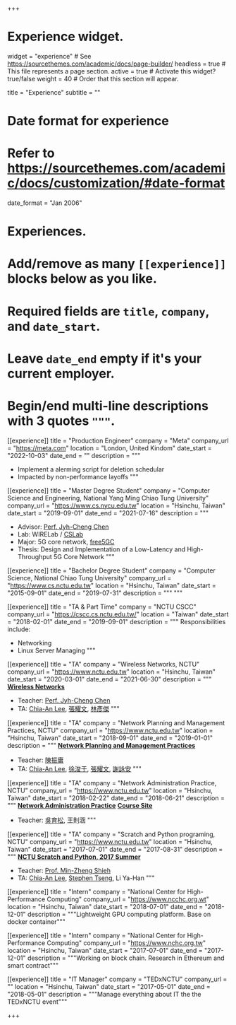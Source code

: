 +++
# Experience widget.
widget = "experience"  # See https://sourcethemes.com/academic/docs/page-builder/
headless = true  # This file represents a page section.
active = true  # Activate this widget? true/false
weight = 40  # Order that this section will appear.

title = "Experience"
subtitle = ""

# Date format for experience
#   Refer to https://sourcethemes.com/academic/docs/customization/#date-format
date_format = "Jan 2006"

# Experiences.
#   Add/remove as many `[[experience]]` blocks below as you like.
#   Required fields are `title`, `company`, and `date_start`.
#   Leave `date_end` empty if it's your current employer.
#   Begin/end multi-line descriptions with 3 quotes `"""`.

[[experience]]
  title = "Production Engineer"
  company = "Meta"
  company_url = "https://meta.com"
  location = "London, United Kindom"
  date_start = "2022-10-03"
  date_end = ""
  description = """
  * Implement a alerming script for deletion schedular
  * Impacted by non-performance layoffs
  """

[[experience]]
  title = "Master Degree Student"
  company = "Computer Science and Engineering, National Yang Ming Chiao Tung University"
  company_url = "https://www.cs.nycu.edu.tw"
  location = "Hsinchu, Taiwan"
  date_start = "2019-09-01"
  date_end = "2021-07-16"
  description = """
  * Advisor: [Perf. Jyh-Cheng Chen](https://people.cs.nctu.edu.tw/~jcc/)
  * Lab: WIRELab / [CSLab](https://cslab.nctu.edu.tw/)
  * Major: 5G core network, [free5GC](https://free5gc.org)
  * Thesis: Design and Implementation of a Low-Latency and High-Throughput 5G Core Network
  """

[[experience]]
  title = "Bachelor Degree Student"
  company = "Computer Science, National Chiao Tung University"
  company_url = "https://www.cs.nctu.edu.tw"
  location = "Hsinchu, Taiwan"
  date_start = "2015-09-01"
  date_end = "2019-07-31"
  description = """
  """

[[experience]]
  title = "TA & Part Time"
  company = "NCTU CSCC"
  company_url = "https://cscc.cs.nctu.edu.tw/"
  location = "Taiwan"
  date_start = "2018-02-01"
  date_end = "2019-09-01"
  description = """
  Responsibilities include:

  * Networking
  * Linux Server Managing
  """

[[experience]]
  title = "TA"
  company = "Wireless Networks, NCTU"
  company_url = "https://www.nctu.edu.tw"
  location = "Hsinchu, Taiwan"
  date_start = "2020-03-01"
  date_end = "2021-06-30"
  description = """
  **[Wireless Networks](https://timetable.nctu.edu.tw/?r=main/crsoutline&Acy=108&Sem=2&CrsNo=5270)**
  
  * Teacher: [Perf. Jyh-Cheng Chen](https://people.cs.nctu.edu.tw/~jcc/)
  * TA: [Chia-An Lee](https://calee.xyz), [張耀文](https://www.linkedin.com/in/yao-wen-chang-5a378a117/), [林彥傑](https://jay16213.github.io)
  """

[[experience]]
  title = "TA"
  company = "Network Planning and Management Practices, NCTU"
  company_url = "https://www.nctu.edu.tw"
  location = "Hsinchu, Taiwan"
  date_start = "2018-09-01"
  date_end = "2019-01-01"
  description = """
  **[Network Planning and Management Practices](https://timetable.nctu.edu.tw/?r=main/crsoutline&Acy=107&Sem=1&CrsNo=1180)**
  
  * Teacher: [陳振庸](http://eclass.hust.edu.tw/instructor/jychen)
  * TA: [Chia-An Lee](https://calee.xyz), [徐浚于](https://www.linkedin.com/in/浚于-徐-ab8b6415a/?originalSubdomain=tw), [張耀文](https://www.linkedin.com/in/yao-wen-chang-5a378a117/), [謝詠安](https://www.linkedin.com/in/詠安-謝-61569b117/?originalSubdomain=tw)
  """

[[experience]]
  title = "TA"
  company = "Network Administration Practice, NCTU"
  company_url = "https://www.nctu.edu.tw"
  location = "Hsinchu, Taiwan"
  date_start = "2018-02-22"
  date_end = "2018-06-21"
  description = """
  **[Network Administration Practice](https://timetable.nycu.edu.tw/?r=main/crsoutline&Acy=106&Sem=2&CrsNo=5241)**
  **[Course Site](https://people.cs.nctu.edu.tw/~wangth/course/netadm2018/)**
  
  * Teacher: [吳育松](https://www.cs.nycu.edu.tw/members/detail/ysw), 王則涵
  """

[[experience]]
  title = "TA"
  company = "Scratch and Python programing, NCTU"
  company_url = "https://www.nctu.edu.tw"
  location = "Hsinchu, Taiwan"
  date_start = "2017-07-01"
  date_end = "2017-08-31"
  description = """
  **[NCTU Scratch and Python, 2017 Summer](https://github.com/mzshieh/snp2017)**
  
  * Teacher: [Prof. Min-Zheng Shieh](https://sites.google.com/site/mzshieh/)
  * TA: [Chia-An Lee](https://calee.xyz), [Stephen Tseng](https://www.linkedin.com/in/silver9450/), Li Ya-Han
  """

[[experience]]
  title = "Intern"
  company = "National Center for High-Performance Computing"
  company_url = "https://www.ncchc.org.wt"
  location = "Hsinchu, Taiwan"
  date_start = "2018-07-01"
  date_end = "2018-12-01"
  description = """Lightweight GPU computing platform. Base on docker container"""

[[experience]]
  title = "Intern"
  company = "National Center for High-Performance Computing"
  company_url = "https://www.nchc.org.tw"
  location = "Hsinchu, Taiwan"
  date_start = "2017-07-01"
  date_end = "2017-12-01"
  description = """Working on block chain. Research in Ethereum and smart contract"""

[[experience]]
  title = "IT Manager"
  company = "TEDxNCTU"
  company_url = ""
  location = "Hsinchu, Taiwan"
  date_start = "2017-05-01"
  date_end = "2018-05-01"
  description = """Manage everything about IT the the TEDxNCTU event"""

+++
